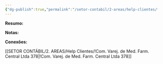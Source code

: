 ```yaml
---
{"dg-publish":true,"permalink":"/setor-contabil/2-areas/help-clientes/farmacia-central-comercio-436/","dgPassFrontmatter":true,"created":"2025-07-01T13:56:31.480-03:00","updated":"2025-07-01T13:57:43.556-03:00"}
---
```


**Resumo:**



**Notas:**




**Conexões:**

[[SETOR CONTÁBIL/2. AREAS/Help Clientes/!Com. Varej. de Med. Farm. Central Ltda 378\|!Com. Varej. de Med. Farm. Central Ltda 378]]